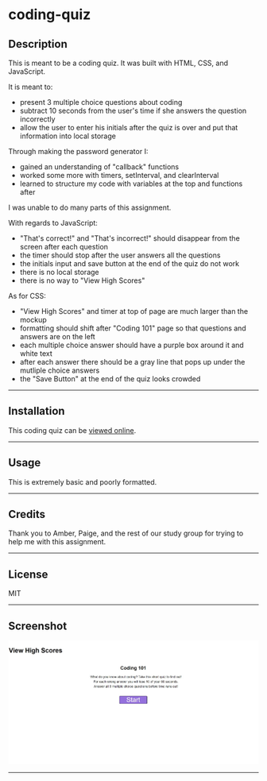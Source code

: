 # coding-quiz

## Description

This is meant to be a coding quiz. It was built with HTML, CSS, and JavaScript.

It is meant to:

- present 3 multiple choice questions about coding
- subtract 10 seconds from the user's time if she answers the question incorrectly
- allow the user to enter his initials after the quiz is over and put that information into local storage

Through making the password generator I:

- gained an understanding of "callback" functions
- worked some more with timers, setInterval, and clearInterval
- learned to structure my code with variables at the top and functions after

I was unable to do many parts of this assignment.

With regards to JavaScript:

- "That's correct!" and "That's incorrect!" should disappear from the screen after each question
- the timer should stop after the user answers all the questions
- the initials input and save button at the end of the quiz do not work
- there is no local storage
- there is no way to "View High Scores"

As for CSS:

- "View High Scores" and timer at top of page are much larger than the mockup
- formatting should shift after "Coding 101" page so that questions and answers are on the left
- each multiple choice answer should have a purple box around it and white text
- after each answer there should be a gray line that pops up under the mutliple choice answers
- the "Save Button" at the end of the quiz looks crowded

---

## Installation

This coding quiz can be [viewed online](https://scott-j-clarke.github.io/coding-quiz/).

---

## Usage

This is extremely basic and poorly formatted.

---

## Credits

Thank you to Amber, Paige, and the rest of our study group for trying to help me with this assignment. 

---

## License

MIT

---

## Screenshot

![Coding quiz first-page image](coding-quiz-screenshot.jpg)

---